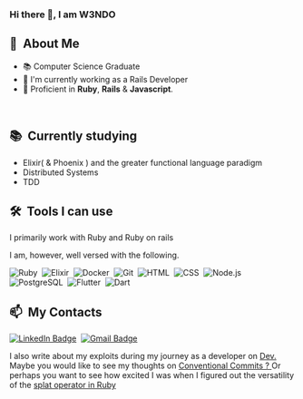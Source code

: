 ### Hi there 👋, I am W3NDO


<div>

  ## 🧭 &nbsp;About Me

  - 📚 Computer Science Graduate
  - 🔭 I'm currently working as a Rails Developer
  - 🌱  Proficient in **Ruby**, **Rails** & **Javascript**.


  <br>
  
</div>

<div>

  ## 📚 &nbsp;Currently studying

  - Elixir( & Phoenix ) and the greater functional language paradigm
  - Distributed Systems
  - TDD
  
</div>


<div>
  
  ## 🛠️ &nbsp;Tools I can use
  
  I primarily work with Ruby and Ruby on rails
  
  
  I am, however, well versed with the following.
  
  ![Ruby](https://img.shields.io/badge/-Ruby-033905?style=flat&logo=ruby)&nbsp;
  ![Elixir](https://img.shields.io/badge/-Elixir-033905?style=flat&logo=elixir)&nbsp;
  ![Docker](https://img.shields.io/badge/-Docker-033905?style=flat&logo=docker)&nbsp;
  ![Git](https://img.shields.io/badge/-Git-033905?style=flat&logo=git)&nbsp;
  ![HTML](https://img.shields.io/badge/-HTML-033905?style=flat&logo=HTML5)&nbsp;
  ![CSS](https://img.shields.io/badge/-CSS-033905?style=flat&logo=CSS3&logoColor=1572B6)&nbsp;
  ![Node.js](https://img.shields.io/badge/-Node.js-033905?style=flat&logo=node.js)&nbsp;
  ![PostgreSQL](https://img.shields.io/badge/-PostgreSQL-033905?style=flat&logo=postgresql)&nbsp;
  ![Flutter](https://img.shields.io/badge/-Flutter-033905?style=flat&logo=flutter)&nbsp;
  ![Dart](https://img.shields.io/badge/-Dart-033905?style=flat&logo=dart)&nbsp;
  
</div>


<div>

  ## 📫 &nbsp;My Contacts

  [![LinkedIn Badge](https://img.shields.io/badge/-LinkedIn-blue?style=flat-square&logo=Linkedin&logoColor=white&link=https://www.linkedin.com/in/patrick-wendo-bb0547171/)](https://www.linkedin.com/in/patrick-wendo-bb0547171/)&nbsp;
  [![Gmail Badge](https://img.shields.io/badge/-Gmail-red?style=flat-square&logo=Gmail&logoColor=white)](mailto:wendonyang+github@gmail.com)&nbsp;

</div>

<div>
 I also write about my exploits during my journey as a developer on <a href="https://dev.to/w3ndo" target="_blank"> Dev. </a> Maybe you would like to see my thoughts on <a href="https://dev.to/w3ndo/why-i-enjoy-conventional-commits-5d5d" target="blank"> Conventional Commits ? <a> Or perhaps you want to see how excited I was when I figured out the versatility of the <a href="https://dev.to/w3ndo/today-i-learned-about-the-splat-operator-in-ruby-376g" target="blank"> splat operator in Ruby </a>
</div>
  
 
